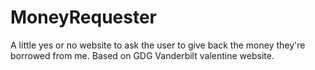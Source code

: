 # MoneyRequester
A little yes or no website to ask the user to give back the money they're borrowed from me.
Based on GDG Vanderbilt valentine website.
